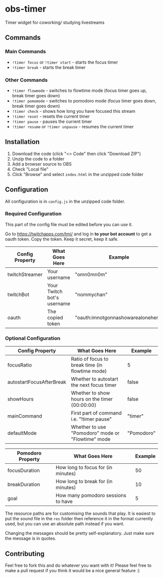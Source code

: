 # obs-timer
Timer widget for coworking/ studying livestreams 

## Commands
### Main Commands
- `!timer focus` or `!timer start` - starts the focus timer
- `!timer break` - starts the break timer

### Other Commands
- `!timer flowmode` - switches to flowtime mode (focus timer goes up, break timer goes down)
- `!timer pomomode` - switches to pomodoro mode (focus timer goes down, break timer goes down)
- `!timer check` - shows how long you have focused this stream
- `!timer reset` - resets the current timer
- `!timer pause` - pauses the current timer
- `!timer resume` or `!timer unpause` - resumes the current timer

## Installation
1. Download the code (click "<> Code" then click "Download ZIP")
2. Unzip the code to a folder
3. Add a browser source to OBS
  1. Check "Local file"
  2. Click "Browse" and select `index.html` in the unzipped code folder

## Configuration
All configuration is in `config.js` in the unzipped code folder.

### Required Configuration
This part of the config file must be edited before you can use it.

Go to https://twitchapps.com/tmi/ and log in **to your bot account** to get a oauth token. Copy the token. Keep it secret, keep it safe.

| Config Property | What Goes Here             | Example                            |
|-----------------|----------------------------|------------------------------------|
| twitchStreamer  | Your username              | "omn0mn0m"                         |
| twitchBot       | Your Twitch bot's username | "nommychan"                        |
| oauth           | The copied token           | "oauth:imnotgonnashowarealonehere" |

### Optional Configuration

| Config Property          | What Goes Here                                    | Example    |
|--------------------------|---------------------------------------------------|------------|
| focusRatio               | Ratio of focus to break time (in flowtime mode)   | 5          |
| autostartFocusAfterBreak | Whether to autostart the next focus timer         | false      |
| showHours                | Whether to show hours on the timer (00:00:00)     | false      |
| mainCommand              | First part of command i.e. "!timer pause"         | "timer"    |
| defaultMode              | Whether to use "Pomodoro" mode or "Flowtime" mode | "Pomodoro" |


| Pomodoro Property        | What Goes Here                     | Example    |
|--------------------------|------------------------------------|------------|
| focusDuration            | How long to focus for (in minutes) | 50         |
| breakDuration            | How long to break for (in minutes) | 10         |
| goal                     | How many pomodoro sessions to have | 5          |

The resource paths are for customising the sounds that play. It is easiest to put the sound file in the `res` folder then reference it in the format currently used, but you can use an absolute path instead if you want.

Changing the messages should be pretty self-explanatory. Just make sure the message is in quotes.

## Contributing
Feel free to fork this and do whatever you want with it! Please feel free to make a pull request if you think it would be a nice general feature :)
